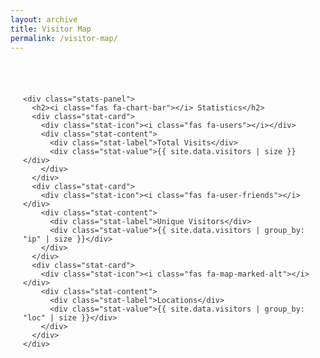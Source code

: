 ```yaml
---
layout: archive
title: Visitor Map
permalink: /visitor-map/
---
```


<div class="visitor-map-container">
  <div class="map-stats-container">
    <div class="map-wrapper">
      <div id="map"></div>
    </div>

    <div class="stats-panel">
      <h2><i class="fas fa-chart-bar"></i> Statistics</h2>
      <div class="stat-card">
        <div class="stat-icon"><i class="fas fa-users"></i></div>
        <div class="stat-content">
          <div class="stat-label">Total Visits</div>
          <div class="stat-value">{{ site.data.visitors | size }}</div>
        </div>
      </div>
      <div class="stat-card">
        <div class="stat-icon"><i class="fas fa-user-friends"></i></div>
        <div class="stat-content">
          <div class="stat-label">Unique Visitors</div>
          <div class="stat-value">{{ site.data.visitors | group_by: "ip" | size }}</div>
        </div>
      </div>
      <div class="stat-card">
        <div class="stat-icon"><i class="fas fa-map-marked-alt"></i></div>
        <div class="stat-content">
          <div class="stat-label">Locations</div>
          <div class="stat-value">{{ site.data.visitors | group_by: "loc" | size }}</div>
        </div>
      </div>
    </div>
  </div>
</div>

<style>
  .visitor-map-container {
    font-family: 'Segoe UI', 'Roboto', sans-serif;
    max-width: 1200px;
    margin: 0 auto;
    padding: 20px;
    color: #333;
  }

  .visitor-map-header {
    text-align: center;
    margin-bottom: 30px;
  }

  .visitor-map-header h1 {
    color: #2c3e50;
    margin-bottom: 5px;
  }

  .subtitle {
    color: #7f8c8d;
    font-size: 1.1em;
    margin-top: 0;
  }

  .map-stats-container {
    display: flex;
    flex-wrap: wrap;
    gap: 20px;
  }

  .map-wrapper {
    flex: 2;
    min-width: 300px;
    position: relative;
  }

  .visitor-map {
    height: 600px;
    border-radius: 12px;
    box-shadow: 0 4px 12px rgba(0, 0, 0, 0.1);
    border: 1px solid #e0e0e0;
  }

  .map-error-message {
    position: absolute;
    top: 0; left: 0; right: 0; bottom: 0;
    background: #f8d7da;
    color: #721c24;
    border-radius: 12px;
    display: none;
    align-items: center;
    justify-content: center;
    flex-direction: column;
    text-align: center;
    padding: 20px;
  }

  .map-error-message i {
    font-size: 3em;
    margin-bottom: 15px;
    color: #dc3545;
  }

  .stats-panel {
    flex: 1;
    min-width: 250px;
    background: #f9f9f9;
    border-radius: 12px;
    padding: 20px;
    box-shadow: 0 2px 8px rgba(0, 0, 0, 0.05);
  }

  .stat-card {
    display: flex;
    gap: 15px;
    margin-bottom: 20px;
  }

  .stat-icon i {
    font-size: 24px;
    color: #3498db;
  }

  .stat-content .stat-label {
    font-size: 0.9em;
    color: #888;
  }

  .stat-content .stat-value {
    font-size: 1.3em;
    font-weight: bold;
  }
</style>

<script>
  function initMap() {
    const map = new google.maps.Map(document.getElementById("map"), {
      zoom: 2,
      center: { lat: 20, lng: 0 },
    });

    const data = {{ site.data.visitors | jsonify }};
    const grouped = {};

    data.forEach(entry => {
      if (!entry.loc || !entry.city || !entry.country) return;
      const key = `${entry.city}|${entry.country}|${entry.loc}`;
      if (!grouped[key]) {
        grouped[key] = { count: 0, loc: entry.loc, city: entry.city, country: entry.country };
      }
      grouped[key].count += 1;
    });

    for (const key in grouped) {
      const item = grouped[key];
      const [lat, lon] = item.loc.split(',').map(Number);
      if (isNaN(lat) || isNaN(lon)) continue;

      const marker = new google.maps.Marker({
        position: { lat, lng: lon },
        map,
        title: `${item.city}, ${item.country}`,
      });

      const infoWindow = new google.maps.InfoWindow({
        content: `<strong>${item.city}, ${item.country}</strong><br>Visits: ${item.count}`
      });

      marker.addListener("click", () => {
        infoWindow.open(map, marker);
      });
    }
  }
</script>

<script async
  src="https://maps.googleapis.com/maps/api/js?key=AIzaSyAT67_M0K-_BKk8hXRfFIA1ewg6_2WxlCU&callback=initMap">
</script>
<!-- Font Awesome -->
<link rel="stylesheet" href="https://cdnjs.cloudflare.com/ajax/libs/font-awesome/5.15.3/css/all.min.css">

